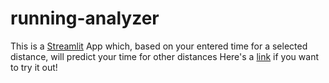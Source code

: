 # running-analyzer
 This is a [Streamlit](https://streamlit.io/) App which, based on your entered time for a selected distance, will predict your time for other distances
 Here's a [link](https://running-analyzer.streamlit.app/) if you want to try it out!
